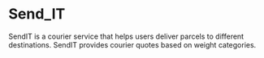 # Send_IT
SendIT is a courier service that helps users deliver parcels to different destinations. SendIT provides courier quotes based on weight categories.
